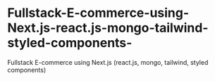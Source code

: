 # Fullstack-E-commerce-using-Next.js-react.js-mongo-tailwind-styled-components-
Fullstack E-commerce using Next.js (react.js, mongo, tailwind, styled components)
